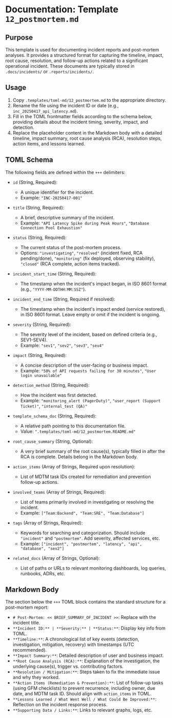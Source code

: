 # Documentation: Template `12_postmortem.md`

## Purpose

This template is used for documenting incident reports and post-mortem analyses. It provides a structured format for capturing the timeline, impact, root cause, resolution, and follow-up actions related to a significant operational incident. These documents are typically stored in `.docs/incidents/` or `.reports/incidents/`.

## Usage

1.  Copy `.templates/toml-md/12_postmortem.md` to the appropriate directory.
2.  Rename the file using the incident ID or date (e.g., `inc_20250417_api_latency.md`).
3.  Fill in the TOML frontmatter fields according to the schema below, providing details about the incident timing, severity, impact, and detection.
4.  Replace the placeholder content in the Markdown body with a detailed timeline, impact summary, root cause analysis (RCA), resolution steps, action items, and lessons learned.

## TOML Schema

The following fields are defined within the `+++` delimiters:

*   `id` (String, Required):
    *   A unique identifier for the incident.
    *   Example: `"INC-20250417-001"`

*   `title` (String, Required):
    *   A brief, descriptive summary of the incident.
    *   Example: `"API Latency Spike during Peak Hours"`, `"Database Connection Pool Exhaustion"`

*   `status` (String, Required):
    *   The current status of the post-mortem process.
    *   Options: `"investigating"`, `"resolved"` (incident fixed, RCA pending/done), `"monitoring"` (fix deployed, observing stability), `"closed"` (RCA complete, action items tracked).

*   `incident_start_time` (String, Required):
    *   The timestamp when the incident's impact began, in ISO 8601 format (e.g., `"YYYY-MM-DDTHH:MM:SSZ"`).

*   `incident_end_time` (String, Required if resolved):
    *   The timestamp when the incident's impact ended (service restored), in ISO 8601 format. Leave empty or omit if the incident is ongoing.

*   `severity` (String, Required):
    *   The severity level of the incident, based on defined criteria (e.g., SEV1-SEV4).
    *   Example: `"sev1"`, `"sev2"`, `"sev3"`, `"sev4"`

*   `impact` (String, Required):
    *   A concise description of the user-facing or business impact.
    *   Example: `"50% of API requests failing for 30 minutes"`, `"User login unavailable"`

*   `detection_method` (String, Required):
    *   How the incident was first detected.
    *   Example: `"monitoring_alert (PagerDuty)"`, `"user_report (Support Ticket)"`, `"internal_test (QA)"`

*   `template_schema_doc` (String, Required):
    *   A relative path pointing to this documentation file.
    *   Value: `".templates/toml-md/12_postmortem.README.md"`

*   `root_cause_summary` (String, Optional):
    *   A very brief summary of the root cause(s), typically filled in after the RCA is complete. Details belong in the Markdown body.

*   `action_items` (Array of Strings, Required upon resolution):
    *   List of MDTM task IDs created for remediation and prevention follow-up actions.

*   `involved_teams` (Array of Strings, Required):
    *   List of teams primarily involved in investigating or resolving the incident.
    *   Example: `["Team:Backend", "Team:SRE", "Team:Database"]`

*   `tags` (Array of Strings, Required):
    *   Keywords for searching and categorization. Should include `"incident"` and `"postmortem"`. Add severity, affected services, etc.
    *   Example: `["incident", "postmortem", "latency", "api", "database", "sev2"]`

*   `related_docs` (Array of Strings, Optional):
    *   List of paths or URLs to relevant monitoring dashboards, log queries, runbooks, ADRs, etc.

## Markdown Body

The section below the `+++` TOML block contains the standard structure for a post-mortem report:

*   `# Post-Mortem: << BRIEF_SUMMARY_OF_INCIDENT >>`: Replace with the incident title.
*   `**Incident ID:** | **Severity:** | **Status:**`: Display key info from TOML.
*   `**Timeline:**`: A chronological list of key events (detection, investigation, mitigation, recovery) with timestamps (UTC recommended).
*   `**Impact Summary:**`: Detailed description of user and business impact.
*   `**Root Cause Analysis (RCA):**`: Explanation of the investigation, the underlying cause(s), trigger vs. contributing factors.
*   `**Resolution / Mitigation:**`: Steps taken to fix the immediate issue and why they worked.
*   `**Action Items (Remediation & Prevention):**`: List of follow-up tasks (using GFM checklists) to prevent recurrence, including owner, due date, and MDTM task ID. Should align with `action_items` in TOML.
*   `**Lessons Learned / What Went Well / What Could Be Improved:**`: Reflection on the incident response process.
*   `**Supporting Data / Links:**`: Links to relevant graphs, logs, etc.